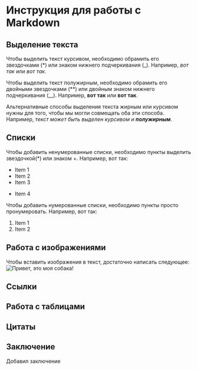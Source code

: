 # Инструкция для работы с Markdown

## Выделение текста

Чтобы выделить текст курсивом, необходимо обрамить его звездочками (*) или знаком нижнего подчеркивания (_). Например, *вот так* или _вот так_.

Чтобы выделить текст полужирным, необходимо обрамить его двойными звездочками (**) или двойным знаком нижнего подчеркивания (__). Например, **вот так** или __вот так__. 

Альтернативные способы выделения текста жирным или курсивом нужны для того, чтобы мы могли совмещать оба эти способа. Например, _текст может быть выделен курсивом и **полужирным**_.

## Списки

Чтобы добавить ненумерованные списки, необходимо пункты выделить звездочкой(*) или знаком +. Например, вот так:
* Item 1
* Item 2
* Item 3
+ Item 4

Чтобы добавить нумерованные списки, необходимо пункты просто пронумеровать. Например, вот так:
1. Item 1
2. Item 2

## Работа с изображениями

Чтобы вставить изображения в текст, достаточно написать следующее:
![Привет, это моя собака!](WP_20161118_003.jpg)

## Ссылки

## Работа с таблицами

## Цитаты

## Заключение

Добавил заключение
